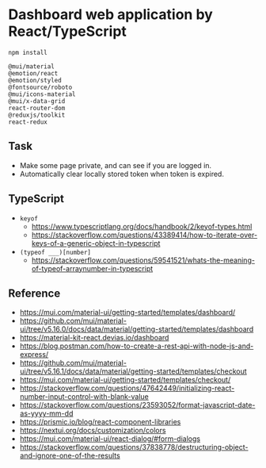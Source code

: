 # Dashboard web application by React/TypeScript

`npm install`
```
@mui/material
@emotion/react
@emotion/styled
@fontsource/roboto
@mui/icons-material
@mui/x-data-grid
react-router-dom
@reduxjs/toolkit
react-redux
```

## Task

- Make some page private, and can see if you are logged in.
- Automatically clear locally stored token when token is expired.

## TypeScript

- `keyof`
  - https://www.typescriptlang.org/docs/handbook/2/keyof-types.html
  - https://stackoverflow.com/questions/43389414/how-to-iterate-over-keys-of-a-generic-object-in-typescript
- `(typeof ___)[number]`
  - https://stackoverflow.com/questions/59541521/whats-the-meaning-of-typeof-arraynumber-in-typescript

## Reference

- https://mui.com/material-ui/getting-started/templates/dashboard/
- https://github.com/mui/material-ui/tree/v5.16.0/docs/data/material/getting-started/templates/dashboard
- https://material-kit-react.devias.io/dashboard
- https://blog.postman.com/how-to-create-a-rest-api-with-node-js-and-express/
- https://github.com/mui/material-ui/tree/v5.16.1/docs/data/material/getting-started/templates/checkout
- https://mui.com/material-ui/getting-started/templates/checkout/
- https://stackoverflow.com/questions/47642449/initializing-react-number-input-control-with-blank-value
- https://stackoverflow.com/questions/23593052/format-javascript-date-as-yyyy-mm-dd
- https://prismic.io/blog/react-component-libraries
- https://nextui.org/docs/customization/colors
- https://mui.com/material-ui/react-dialog/#form-dialogs
- https://stackoverflow.com/questions/37838778/destructuring-object-and-ignore-one-of-the-results

